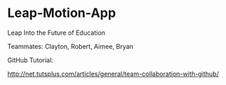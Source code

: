Leap-Motion-App
===============

Leap Into the Future of Education

 Teammates: Clayton, Robert, Aimee, Bryan


 GitHub Tutorial:

 http://net.tutsplus.com/articles/general/team-collaboration-with-github/

